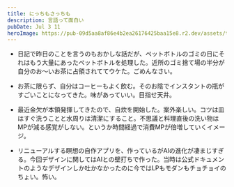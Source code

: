 ```yaml
---
title: にっちもさっちも
description: 言語って面白い
pubDate: Jul 3 11
heroImage: https://pub-09d5aa8af86e4b2ea26176425baa15e8.r2.dev/assets/thumbnailtea.jpg
---
```

- 日記で昨日のことを言うのもおかしな話だが、ペットボトルのゴミの日にそれはもう大量にあったペットボトルを処理した。近所のゴミ捨て場の半分が自分のお〜いお茶に占領されててウケた。ごめんなさい。

- お茶に限らず、自分はコーヒーもよく飲む。そのお陰でインスタントの瓶がすごいことになってきた。味があっていい。目指せ天井。

- 最近金欠が本領発揮してきたので、自炊を開始した。案外楽しい。コツは皿はすぐ洗うことと水周りは清潔にすること。不思議と料理直後の洗い物はMPが減る感覚がしない。というか時間経過で消費MPが倍増していくイメージ。

- リニューアルする瞑想の自作アプリを、作っているがAIの進化が凄まじすぎる。今回デザインに関してはAIとの壁打ちで作った。当時は公式ドキュメントのようなデザインしか吐かなかったのに今ではLPもモダンもチョチョイのちょい。怖い。